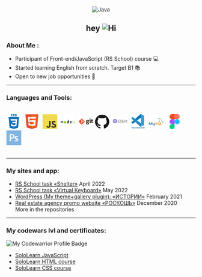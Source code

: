 <div align="center">
  <img align="center" src="https://miro.medium.com/max/700/1*lhOax3cZATGZwEhG0uTYRA.gif"  alt="Java" height="100">
  <h2 align="center">hey <img src="https://github.com/blackcater/blackcater/raw/main/images/Hi.gif"  alt="Hi" height="24"></h2>
</div>

### About Me :
- Participant of Front-end/JavaScript (RS School) course 💻
- Started learning English from scratch. Target B1 📚
- Open to new job opportunities 💼

---

### Languages and Tools:
<br/>
<div>
  <img src="https://github.com/devicons/devicon/blob/master/icons/css3/css3-plain-wordmark.svg"  title="CSS3" alt="CSS" width="auto" height="40"/>&nbsp;
  <img src="https://github.com/devicons/devicon/blob/master/icons/html5/html5-original.svg" title="HTML5" alt="HTML" width="auto" height="40"/>&nbsp;
  <img src="https://github.com/devicons/devicon/blob/master/icons/javascript/javascript-original.svg" title="JavaScript" alt="JavaScript" width="auto" height="40"/>&nbsp;
  <img src="https://github.com/devicons/devicon/blob/master/icons/nodejs/nodejs-original-wordmark.svg" title="NodeJS" alt="NodeJS" width="auto" height="40"/>&nbsp;
  <img src="https://github.com/devicons/devicon/blob/master/icons/git/git-original-wordmark.svg" title="Git" **alt="Git" width="auto" height="40"/>
  <img src="https://github.com/devicons/devicon/blob/master/icons/github/github-original.svg" title="github"  alt="github" width="auto" height="40"/>&nbsp;
  <img src="https://github.com/devicons/devicon/blob/master/icons/eslint/eslint-original-wordmark.svg" title="ESLint"  alt="ESLint" width="auto" height="40"/>&nbsp;
  <img src="https://github.com/devicons/devicon/blob/master/icons/vscode/vscode-original-wordmark.svg" title="vscode"  alt="vscode" width="auto" height="40"/>&nbsp;
  <img src="https://github.com/devicons/devicon/blob/master/icons/mysql/mysql-original-wordmark.svg" title="MySQL"  alt="MySQL" width="auto" height="40"/>&nbsp;
  <img src="https://github.com/devicons/devicon/blob/master/icons/figma/figma-original.svg" title="figma"  alt="figma" width="auto" height="40"/>&nbsp;
  <img src="https://github.com/devicons/devicon/blob/master/icons/photoshop/photoshop-plain.svg" title="photoshop"  alt="photoshop" width="auto" height="40"/>&nbsp;
</div>
<br/>

---

### My sites and app:
- <a href="https://grafpin.github.io/shelter/shelter/pages/main/" target="_blank">RS School task «Shelter»</a> April 2022
- <a href="https://grafpin.github.io/keyboard/" target="_blank">RS School task «Virtual Keyboard»</a> May 2022
- <a href="http://o291221c.beget.tech/" target="_blank">WordPress (My theme+gallery plugin): «ИСТОРИИ»</a> February 2021
- <a href="https://github.com/GrafPin/luxuryCoursework/pull/2" target="_blank">Real estate agency promo website «РОСКОШЬ»</a> December 2020
</br> More in the repositories

---

### My codewars lvl and certificates:
![My Codewarrior Profile Badge](https://www.codewars.com/users/GrafPin/badges/small)

- <a href="https://www.sololearn.com/certificates/course/en/20287039/1024/landscape/png">SoloLearn JavaScript</a>
- <a href="https://www.sololearn.com/Certificate/1014-20287039/jpg/" target="_blank">SoloLearn HTML course</a>
- <a href="https://www.sololearn.com/Certificate/1023-20287039/jpg/" target="_blank">SoloLearn CSS course</a>
